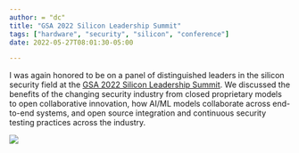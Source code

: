 ```yaml
---
author: = "dc"
title: "GSA 2022 Silicon Leadership Summit"
tags: ["hardware", "security", "silicon", "conference"]
date: 2022-05-27T08:01:30-05:00

---
```


I was again honored to be on a panel of distinguished leaders in the silicon security field at the [GSA 2022 Silicon Leadership Summit](https://community.gsaglobal.org/s/lt-event?id=a1U1K000006M21iUAC#/Overview). We discussed the benefits of the changing security industry from closed proprietary models to open collaborative innovation, how AI/ML models collaborate across end-to-end systems, and open source integration and continuous security testing practices across the industry.

![](/images/group2.png)
